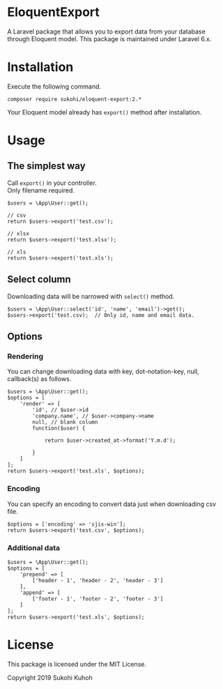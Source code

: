 # EloquentExport
A Laravel package that allows you to export data from your database through Eloquent model.
This package is maintained under Laravel 6.x.

# Installation

Execute the following command.

    composer require sukohi/eloquent-export:2.*
    
Your Eloquent model already has `export()` method after installation.

# Usage

## The simplest way

Call `export()` in your controller.  
Only filename required.

    $users = \App\User::get();
    
    // csv
    return $users->export('test.csv');
    
    // xlsx
    return $users->export('test.xlsx');
    
    // xls
    return $users->export('test.xls');
    
## Select column

Downloading data will be narrowed with `select()` method.

    $users = \App\User::select('id', 'name', 'email')->get();
    $users->export('test.csv);  // Only id, name and email data.

## Options

### Rendering

You can change downloading data with key, dot-notation-key, null, callback(s) as follows.

    $users = \App\User::get();
    $options = [
        'render' => [
            'id', // $user->id
            'company.name', // $user->company->name
            null, // blank column
            function($user) {
    
                return $user->created_at->format('Y.m.d');
    
            }
        ]
    ];
    return $users->export('test.xls', $options);

### Encoding

You can specify an encoding to convert data just when downloading csv file.

    $options = ['encoding' => 'sjis-win'];
    return $users->export('test.csv', $options);

### Additional data

    $users = \App\User::get();
    $options = [
        'prepend' => [
            ['header - 1', 'header - 2', 'header - 3']
        ],
        'append' => [
            ['footer - 1', 'footer - 2', 'footer - 3']
        ]
    ];
    return $users->export('test.xls', $options);

# License
This package is licensed under the MIT License.

Copyright 2019 Sukohi Kuhoh

